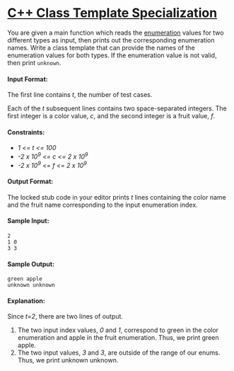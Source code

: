 # [C++ Class Template Specialization](https://www.hackerrank.com/challenges/cpp-class-template-specialization/problem?isFullScreen=true)

You are given a main function which reads the [enumeration](http://en.cppreference.com/w/cpp/language/enum) values for two different types as input, 
then prints out the corresponding enumeration names. Write a class template that can provide the names of the enumeration values for both types. 
If the enumeration value is not valid, then print `unknown`.


#### Input Format:
The first line contains *t*, the number of test cases.

Each of the *t* subsequent lines contains two space-separated integers. The first integer is a color value, *c*, and the second integer is a fruit value, *f*.


#### Constraints:
- *1 <= t <= 100*
- *-2 x 10<sup>9</sup> <= c <= 2 x 10<sup>9</sup>*
- *-2 x 10<sup>9</sup> <= f <= 2 x 10<sup>9</sup>*


#### Output Format:
The locked stub code in your editor prints *t* lines containing the color name and the fruit name corresponding to the input enumeration index.


#### Sample Input:
````
2
1 0 
3 3
````


#### Sample Output:
````
green apple
unknown unknown
````


#### Explanation:
Since *t=2*, there are two lines of output.

1. The two input index values, *0* and *1*, correspond to green in the color enumeration and apple in the fruit enumeration. Thus, we print green apple.
2. The two input values, *3* and *3*, are outside of the range of our enums. Thus, we print unknown unknown.
